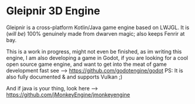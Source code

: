 Gleipnir 3D Engine
=================

Gleipnir is a cross-platform Kotlin/Java game engine based on LWJGL. It is (*will be*) 100% genuinely made from dwarven magic; also keeps Fenrir at bay.

This is a work in progress, might not even be finished, as im writing this engine, I am also developing a game in Godot, if you are looking for a cool open source game engine, and want to get into the meat of game development fast see --> https://github.com/godotengine/godot
PS: It is also fully documented & and supports Vulkan ;)

And if java is your thing, look here --> https://github.com/jMonkeyEngine/jmonkeyengine
